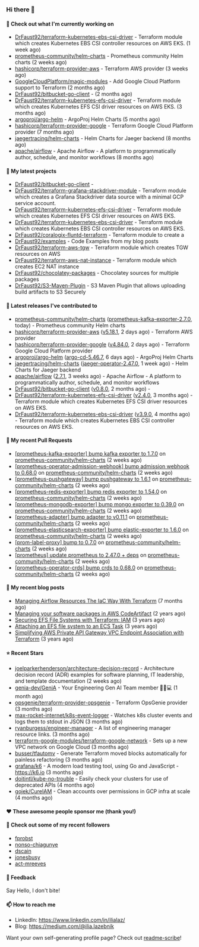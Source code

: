 ### Hi there 👋

#### 👷 Check out what I'm currently working on

- [DrFaust92/terraform-kubernetes-ebs-csi-driver](https://github.com/DrFaust92/terraform-kubernetes-ebs-csi-driver) - Terraform module which creates Kubernetes EBS CSI controller resources on AWS EKS. (1 week ago)
- [prometheus-community/helm-charts](https://github.com/prometheus-community/helm-charts) - Prometheus community Helm charts (2 weeks ago)
- [hashicorp/terraform-provider-aws](https://github.com/hashicorp/terraform-provider-aws) - Terraform AWS provider (3 weeks ago)
- [GoogleCloudPlatform/magic-modules](https://github.com/GoogleCloudPlatform/magic-modules) - Add Google Cloud Platform support to Terraform (2 months ago)
- [DrFaust92/bitbucket-go-client](https://github.com/DrFaust92/bitbucket-go-client) -  (2 months ago)
- [DrFaust92/terraform-kubernetes-efs-csi-driver](https://github.com/DrFaust92/terraform-kubernetes-efs-csi-driver) - Terraform module which creates Kubernetes EFS CSI driver resources on AWS EKS. (3 months ago)
- [argoproj/argo-helm](https://github.com/argoproj/argo-helm) - ArgoProj Helm Charts (5 months ago)
- [hashicorp/terraform-provider-google](https://github.com/hashicorp/terraform-provider-google) - Terraform Google Cloud Platform provider (7 months ago)
- [jaegertracing/helm-charts](https://github.com/jaegertracing/helm-charts) - Helm Charts for Jaeger backend (8 months ago)
- [apache/airflow](https://github.com/apache/airflow) - Apache Airflow - A platform to programmatically author, schedule, and monitor workflows (8 months ago)

#### 🌱 My latest projects

- [DrFaust92/bitbucket-go-client](https://github.com/DrFaust92/bitbucket-go-client) - 
- [DrFaust92/terraform-grafana-stackdriver-module](https://github.com/DrFaust92/terraform-grafana-stackdriver-module) - Terraform module which creates a Grafana Stackdriver data source with a minimal GCP service account.
- [DrFaust92/terraform-kubernetes-efs-csi-driver](https://github.com/DrFaust92/terraform-kubernetes-efs-csi-driver) - Terraform module which creates Kubernetes EFS CSI driver resources on AWS EKS.
- [DrFaust92/terraform-kubernetes-ebs-csi-driver](https://github.com/DrFaust92/terraform-kubernetes-ebs-csi-driver) - Terraform module which creates Kubernetes EBS CSI controller resources on AWS EKS.
- [DrFaust92/coralogix-fluntd-terraform](https://github.com/DrFaust92/coralogix-fluntd-terraform) - Terraform module to create a 
- [DrFaust92/examples](https://github.com/DrFaust92/examples) - Code Examples from my blog posts
- [DrFaust92/terraform-aws-tgw](https://github.com/DrFaust92/terraform-aws-tgw) - Terraform module which creates TGW resources on AWS
- [DrFaust92/terraform-aws-nat-instance](https://github.com/DrFaust92/terraform-aws-nat-instance) - Terraform module which creates EC2 NAT instance
- [DrFaust92/chocolatey-packages](https://github.com/DrFaust92/chocolatey-packages) - Chocolatey sources for multiple packages
- [DrFaust92/S3-Maven-Plugin](https://github.com/DrFaust92/S3-Maven-Plugin) - S3 Maven Plugin that allows uploading build artifacts to S3 Securely

#### 🔭 Latest releases I've contributed to

- [prometheus-community/helm-charts](https://github.com/prometheus-community/helm-charts) ([prometheus-kafka-exporter-2.7.0](https://github.com/prometheus-community/helm-charts/releases/tag/prometheus-kafka-exporter-2.7.0), today) - Prometheus community Helm charts
- [hashicorp/terraform-provider-aws](https://github.com/hashicorp/terraform-provider-aws) ([v5.18.1](https://github.com/hashicorp/terraform-provider-aws/releases/tag/v5.18.1), 2 days ago) - Terraform AWS provider
- [hashicorp/terraform-provider-google](https://github.com/hashicorp/terraform-provider-google) ([v4.84.0](https://github.com/hashicorp/terraform-provider-google/releases/tag/v4.84.0), 2 days ago) - Terraform Google Cloud Platform provider
- [argoproj/argo-helm](https://github.com/argoproj/argo-helm) ([argo-cd-5.46.7](https://github.com/argoproj/argo-helm/releases/tag/argo-cd-5.46.7), 6 days ago) - ArgoProj Helm Charts
- [jaegertracing/helm-charts](https://github.com/jaegertracing/helm-charts) ([jaeger-operator-2.47.0](https://github.com/jaegertracing/helm-charts/releases/tag/jaeger-operator-2.47.0), 1 week ago) - Helm Charts for Jaeger backend
- [apache/airflow](https://github.com/apache/airflow) ([2.7.1](https://github.com/apache/airflow/releases/tag/2.7.1), 3 weeks ago) - Apache Airflow - A platform to programmatically author, schedule, and monitor workflows
- [DrFaust92/bitbucket-go-client](https://github.com/DrFaust92/bitbucket-go-client) ([v0.8.0](https://github.com/DrFaust92/bitbucket-go-client/releases/tag/v0.8.0), 2 months ago) - 
- [DrFaust92/terraform-kubernetes-efs-csi-driver](https://github.com/DrFaust92/terraform-kubernetes-efs-csi-driver) ([v2.4.0](https://github.com/DrFaust92/terraform-kubernetes-efs-csi-driver/releases/tag/v2.4.0), 3 months ago) - Terraform module which creates Kubernetes EFS CSI driver resources on AWS EKS.
- [DrFaust92/terraform-kubernetes-ebs-csi-driver](https://github.com/DrFaust92/terraform-kubernetes-ebs-csi-driver) ([v3.9.0](https://github.com/DrFaust92/terraform-kubernetes-ebs-csi-driver/releases/tag/v3.9.0), 4 months ago) - Terraform module which creates Kubernetes EBS CSI controller resources on AWS EKS.

#### 🔨 My recent Pull Requests

- [[prometheus-kafka-exporter] bump kafka exporter to 1.7.0](https://github.com/prometheus-community/helm-charts/pull/3787) on [prometheus-community/helm-charts](https://github.com/prometheus-community/helm-charts) (2 weeks ago)
- [[prometheus-operator-admission-webhook] bump admission webhook to 0.68.0](https://github.com/prometheus-community/helm-charts/pull/3786) on [prometheus-community/helm-charts](https://github.com/prometheus-community/helm-charts) (2 weeks ago)
- [[prometheus-pushgateway] bump pushgateway to 1.6.1](https://github.com/prometheus-community/helm-charts/pull/3785) on [prometheus-community/helm-charts](https://github.com/prometheus-community/helm-charts) (2 weeks ago)
- [[prometheus-redis-exporter] bump redis exporter to 1.54.0](https://github.com/prometheus-community/helm-charts/pull/3784) on [prometheus-community/helm-charts](https://github.com/prometheus-community/helm-charts) (2 weeks ago)
- [[prometheus-mongodb-exporter] bump mongo exporter to 0.39.0](https://github.com/prometheus-community/helm-charts/pull/3783) on [prometheus-community/helm-charts](https://github.com/prometheus-community/helm-charts) (2 weeks ago)
- [[prometheus-adapter] bump adapter to v0.11.1](https://github.com/prometheus-community/helm-charts/pull/3782) on [prometheus-community/helm-charts](https://github.com/prometheus-community/helm-charts) (2 weeks ago)
- [[prometheus-elasticsearch-exporter]  bump elastic-exporter to 1.6.0](https://github.com/prometheus-community/helm-charts/pull/3781) on [prometheus-community/helm-charts](https://github.com/prometheus-community/helm-charts) (2 weeks ago)
- [[prom-label-proxy] bump to 0.7.0](https://github.com/prometheus-community/helm-charts/pull/3780) on [prometheus-community/helm-charts](https://github.com/prometheus-community/helm-charts) (2 weeks ago)
- [[prometheus] update prometheus to 2.47.0 &#43; deps](https://github.com/prometheus-community/helm-charts/pull/3774) on [prometheus-community/helm-charts](https://github.com/prometheus-community/helm-charts) (2 weeks ago)
- [[prometheus-operator-crds] bump crds to 0.68.0](https://github.com/prometheus-community/helm-charts/pull/3771) on [prometheus-community/helm-charts](https://github.com/prometheus-community/helm-charts) (2 weeks ago)

#### 📜 My recent blog posts

- [Managing Airflow Resources The IaC Way With Terraform](https://engineering.placer.ai/managing-airflow-resources-the-iac-way-with-terraform-ea5b8db573ad?source=rss-cac402f06fa8------2) (7 months ago)
- [Managing your software packages in AWS CodeArtifact](https://medium.com/@ilia.lazebnik/managing-your-software-packages-in-aws-codeartifact-12d00053e243?source=rss-cac402f06fa8------2) (2 years ago)
- [Securing EFS File Systems with Terraform: IAM](https://medium.com/@ilia.lazebnik/securing-efs-file-systems-with-terraform-iam-d2a066c198ab?source=rss-cac402f06fa8------2) (3 years ago)
- [Attaching an EFS file system to an ECS Task](https://medium.com/@ilia.lazebnik/attaching-an-efs-file-system-to-an-ecs-task-7bd15b76a6ef?source=rss-cac402f06fa8------2) (3 years ago)
- [Simplifying AWS Private API Gateway VPC Endpoint Association with Terraform](https://medium.com/@ilia.lazebnik/simplifying-aws-private-api-gateway-vpc-endpoint-association-with-terraform-b379a247afbf?source=rss-cac402f06fa8------2) (3 years ago)

#### ⭐ Recent Stars

- [joelparkerhenderson/architecture-decision-record](https://github.com/joelparkerhenderson/architecture-decision-record) - Architecture decision record (ADR) examples for software planning, IT leadership, and template documentation (2 weeks ago)
- [genia-dev/GeniA](https://github.com/genia-dev/GeniA) - Your Engineering Gen AI Team member 🧬🤖💻 (1 month ago)
- [opsgenie/terraform-provider-opsgenie](https://github.com/opsgenie/terraform-provider-opsgenie) - Terraform OpsGenie provider (3 months ago)
- [max-rocket-internet/k8s-event-logger](https://github.com/max-rocket-internet/k8s-event-logger) - Watches k8s cluster events and logs them to stdout in JSON (3 months ago)
- [ryanburgess/engineer-manager](https://github.com/ryanburgess/engineer-manager) - A list of engineering manager resource links. (3 months ago)
- [terraform-google-modules/terraform-google-network](https://github.com/terraform-google-modules/terraform-google-network) - Sets up a new VPC network on Google Cloud (3 months ago)
- [busser/tfautomv](https://github.com/busser/tfautomv) - Generate Terraform moved blocks automatically for painless refactoring (3 months ago)
- [grafana/k6](https://github.com/grafana/k6) - A modern load testing tool, using Go and JavaScript - https://k6.io (3 months ago)
- [doitintl/kube-no-trouble](https://github.com/doitintl/kube-no-trouble) - Easily check your clusters for use of deprecated APIs (4 months ago)
- [gojek/CureIAM](https://github.com/gojek/CureIAM) - Clean accounts over permissions in GCP infra at scale (4 months ago)

#### ❤️ These awesome people sponsor me (thank you!)


#### 👯 Check out some of my recent followers

- [fprobst](https://github.com/fprobst)
- [nonso-chiagunye](https://github.com/nonso-chiagunye)
- [dscain](https://github.com/dscain)
- [jonesbusy](https://github.com/jonesbusy)
- [act-mreeves](https://github.com/act-mreeves)

#### 💬 Feedback

Say Hello, I don't bite!

#### 📫 How to reach me

- LinkedIn: https://www.linkedin.com/in/ilialaz/
- Blog: https://medium.com/@ilia.lazebnik

Want your own self-generating profile page? Check out [readme-scribe](https://github.com/muesli/readme-scribe)!

